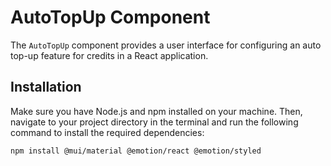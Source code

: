 # AutoTopUp Component

The `AutoTopUp` component provides a user interface for configuring an auto top-up feature for credits in a React application.

## Installation

Make sure you have Node.js and npm installed on your machine. Then, navigate to your project directory in the terminal and run the following command to install the required dependencies:

```bash
npm install @mui/material @emotion/react @emotion/styled
```
